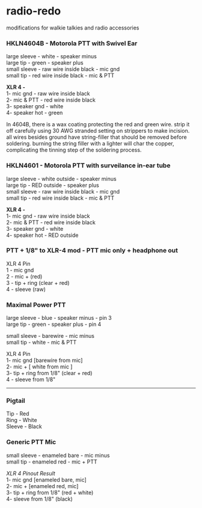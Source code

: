 # radio-redo
modifications for walkie talkies and radio accessories 



### HKLN4604B  - Motorola PTT with Swivel Ear

large sleeve - white  - speaker minus  
large tip - green  - speaker plus  
small sleeve - raw wire inside black  - mic gnd   
small tip - red wire inside black - mic & PTT  



__XLR 4 -__  
1-  mic gnd - raw wire inside black  
2-  mic & PTT - red wire inside black  
3-  speaker gnd - white  
4- speaker hot - green  

In 4604B, there is a wax coating protecting the red and green wire. strip it off carefully using 30 AWG stranded setting on strippers to make incision.
all wires besides ground have string-filler that should be removed before soldering. burning the string filler with a lighter will char the copper, complicating the tinning step of the soldering process.


### HKLN4601 - Motorola PTT with surveilance in-ear tube

large sleeve - white outside - speaker minus  
large tip - RED outside - speaker plus  
small sleeve - raw wire inside black  - mic gnd   
small tip - red wire inside black - mic & PTT  

__XLR 4 -__  
1-  mic gnd - raw wire inside black  
2-  mic & PTT - red wire inside black  
3-  speaker gnd - white  
4- speaker hot - RED outside 



### PTT + 1/8" to XLR-4 mod -  PTT mic only + headphone out

XLR 4 Pin  
1 - mic gnd  
2 - mic + (red)  
3 -  tip + ring (clear + red)  
4 -  sleeve (raw)  

### Maximal Power PTT 
large sleeve - blue - speaker minus - pin 3  
large tip - green - speaker plus - pin 4  

small sleeve - barewire - mic minus  
small tip - white - mic & PTT

XLR 4 Pin  
1- mic gnd [barewire from mic]  
2- mic + [  white from mic ]  
3- tip + ring from 1/8" (clear + red)  
4 - sleeve from 1/8"   

------ 

### Pigtail 
Tip - Red  
Ring - White  
Sleeve - Black   

### Generic PTT Mic
small sleeve - enameled bare - mic minus  
small tip - enameled red - mic + PTT

*XLR 4 Pinout Result*  
1- mic gnd [enameled bare, mic]  
2- mic + [enameled red, mic]  
3- tip + ring from 1/8" (red + white)  
4- sleeve from 1/8" (black)

